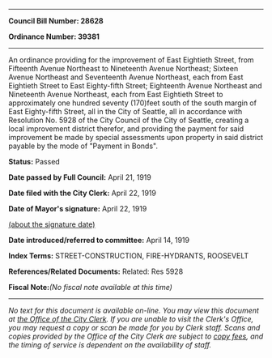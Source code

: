 

********

**Council Bill Number: 28628**
   
**Ordinance Number: 39381**
********

 An ordinance providing for the improvement of East Eightieth Street, from Fifteenth Avenue Northeast to Nineteenth Avenue Northeast; Sixteen Avenue Northeast and Seventeenth Avenue Northeast, each from East Eightieth Street to East Eighty-fifth Street; Eighteenth Avenue Northeast and Nineteenth Avenue Northeast, each from East Eightieth Street to approximately one hundred seventy (170)feet south of the south margin of East Eighty-fifth Street, all in the City of Seattle, all in accordance with Resolution No. 5928 of the City Council of the City of Seattle, creating a local improvement district therefor, and providing the payment for said improvement be made by special assessments upon property in said district payable by the mode of "Payment in Bonds".

**Status:** Passed
   
**Date passed by Full Council:** April 21, 1919
   
**Date filed with the City Clerk:** April 22, 1919
   
**Date of Mayor's signature:** April 22, 1919
   
[(about the signature date)](/~public/approvaldate.htm)
   
   
   
**Date introduced/referred to committee:** April 14, 1919
   
   
**Index Terms:** STREET-CONSTRUCTION, FIRE-HYDRANTS, ROOSEVELT

**References/Related Documents:** Related: Res 5928

**Fiscal Note:**_(No fiscal note available at this time)_
********

_No text for this document is available on-line. You may view this document at [the Office of the City Clerk](http://www.seattle.gov/leg/clerk/contactUs.htm). If you are unable to visit the Clerk's Office, you may request a copy or scan be made for you by Clerk staff. Scans and copies provided by the Office of the City Clerk are subject to [copy fees](http://clerk.seattle.gov/~public/clerkfees.htm), and the timing of service is dependent on the availability of staff._

